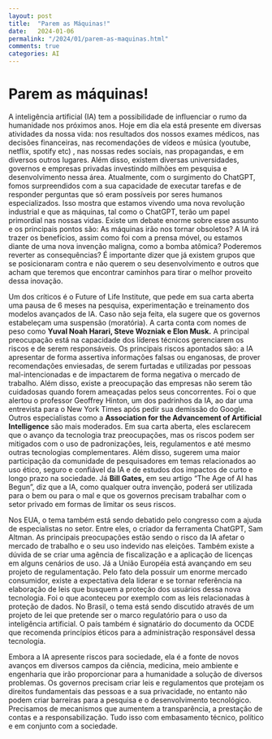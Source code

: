 ```yaml
---
layout: post
title:  "Parem as Máquinas!"
date:   2024-01-06
permalink: "/2024/01/parem-as-maquinas.html"
comments: true
categories: AI
---
```


# Parem as máquinas!

A inteligência artificial (IA) tem a possibilidade de influenciar o rumo da humanidade nos próximos anos. Hoje em dia ela está presente em diversas atividades da nossa vida: nos resultados dos nossos exames médicos, nas decisões financeiras, nas recomendações de vídeos e música (youtube, netflix, spotify etc) , nas nossas redes sociais, nas propagandas, e em diversos outros lugares. Além disso, existem diversas universidades, governos e empresas privadas investindo milhões em pesquisa e desenvolvimento nessa área. Atualmente, com o surgimento do ChatGPT, fomos surpreendidos com a sua capacidade de executar tarefas e de responder perguntas que só eram possíveis por seres humanos especializados. Isso mostra que estamos vivendo uma nova revolução industrial e que as máquinas, tal como o ChatGPT, terão um papel primordial nas nossas vidas. Existe um debate enorme sobre esse assunto e os principais pontos são: As máquinas irão nos tornar obsoletos? A IA irá trazer os benefícios, assim como foi com a prensa móvel, ou estamos diante de uma nova invenção maligna, como a bomba atômica? Poderemos reverter as consequências? É importante dizer que já existem grupos que se posicionaram contra e não querem o seu desenvolvimento e outros que acham que teremos que encontrar caminhos para tirar o melhor proveito dessa inovação.           

Um dos críticos é o Future of Life Institute, que pede em sua carta aberta uma pausa de 6 meses na pesquisa, experimentação e treinamento dos modelos avançados de IA. Caso não seja feita, ela sugere que os governos estabeleçam uma suspensão (moratória). A carta conta com nomes de peso como **Yuval Noah Harari, Steve Wozniak e Elon Musk.** A principal preocupação está na capacidade dos líderes técnicos gerenciarem os riscos e de serem responsáveis. Os principais riscos apontados são: a IA apresentar de forma assertiva informações falsas ou enganosas, de prover recomendações enviesadas, de serem furtadas e utilizadas por pessoas mal-intencionadas e de impactarem de forma negativa o mercado de trabalho. Além disso, existe a preocupação das empresas não serem tão cuidadosas quando forem ameaçadas pelos seus concorrentes. Foi o que alertou o professor Geoffrey Hinton, um dos padrinhos da IA, ao dar uma entrevista para o New York Times após pedir sua demissão do Google. Outros especialistas como a **Association for the Advancement of Artificial Intelligence** são mais moderados. Em sua carta aberta, eles esclarecem que o avanço da tecnologia traz preocupações, mas os riscos podem ser mitigados com o uso de padronizações, leis, regulamentos e até mesmo outras tecnologias complementares. Além disso, sugerem uma maior participação da comunidade de pesquisadores em temas relacionados ao uso ético, seguro e confiável da IA e de estudos dos impactos de curto e longo prazo na sociedade. Já **Bill Gates,** em seu artigo “The Age of AI has Begun”, diz que a IA, como qualquer outra invenção, poderá ser utilizada para o bem ou para o mal e que os governos precisam trabalhar com o setor privado em formas de limitar os seus riscos.

Nos EUA, o tema também está sendo debatido pelo congresso com a ajuda de especialistas no setor. Entre eles, o criador da ferramenta ChatGPT, Sam Altman. As principais preocupações estão sendo o risco da IA afetar o mercado de trabalho e o seu uso indevido nas eleições. Também existe a dúvida de se criar uma agência de fiscalização e a aplicação de licenças em alguns cenários de uso. Já a União Européia está avançando em seu projeto de regulamentação. Pelo fato dela possuir um enorme mercado consumidor, existe a expectativa dela liderar e se tornar referência na elaboração de leis que busquem a proteção dos usuários dessa nova tecnologia. Foi o que aconteceu por exemplo com as leis relacionadas à proteção de dados. No Brasil, o tema está sendo discutido através de um projeto de lei que pretende ser o marco regulatório para o uso da inteligência artificial. O país também é signatário do documento da OCDE que recomenda princípios éticos para a administração responsável dessa tecnologia.

Embora a IA apresente riscos para sociedade, ela é a fonte de novos avanços em diversos campos da ciência, medicina, meio ambiente e engenharia que irão proporcionar para a humanidade a solução de diversos problemas. Os governos precisam criar leis e regulamentos que protejam os direitos fundamentais das pessoas e a sua privacidade, no entanto não podem criar barreiras para a pesquisa e o desenvolvimento tecnológico. Precisamos de mecanismos que aumentem a transparência, a prestação de contas e a responsabilização. Tudo isso com embasamento técnico, político e em conjunto com a sociedade.